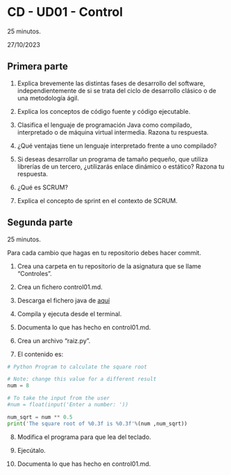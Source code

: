 # CD - UD01 - Control

25 minutos.

27/10/2023

## Primera parte

1. Explica brevemente las distintas fases de desarrollo del software, independientemente de si se trata del ciclo de desarrollo clásico o de una metodología ágil.

2. Explica los conceptos de código fuente y código ejecutable.

3. Clasifica el lenguaje de programación Java como compilado, interpretado o de máquina virtual intermedia. Razona tu respuesta.

4. ¿Qué ventajas tiene un lenguaje interpretado frente a uno compilado?

5. Si deseas desarrollar un programa de tamaño pequeño, que utiliza librerías de un tercero, ¿utilizarás enlace dinámico o estático? Razona tu respuesta.

6. ¿Qué es SCRUM?

7. Explica el concepto de sprint en el contexto de SCRUM.

## Segunda parte

25 minutos.

Para cada cambio que hagas en tu repositorio debes hacer commit.

1. Crea una carpeta en tu repositorio de la asignatura que se llame “Controles”.

2. Crea un fichero control01.md.

3. Descarga el fichero java de [aquí](https://www.cs.utexas.edu/~scottm/cs307/javacode/codeSamples/StringExample.java)

4. Compila y ejecuta desde el terminal.

5. Documenta lo que has hecho en control01.md.

6. Crea un archivo “raiz.py”.

7. El contenido es:

```python
# Python Program to calculate the square root

# Note: change this value for a different result
num = 8

# To take the input from the user
#num = float(input('Enter a number: '))

num_sqrt = num ** 0.5
print('The square root of %0.3f is %0.3f'%(num ,num_sqrt))
```

8. Modifica el programa para que lea del teclado.

9. Ejecútalo.

10. Documenta lo que has hecho en control01.md.
